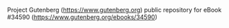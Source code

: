 Project Gutenberg (https://www.gutenberg.org) public repository for eBook #34590 (https://www.gutenberg.org/ebooks/34590)
